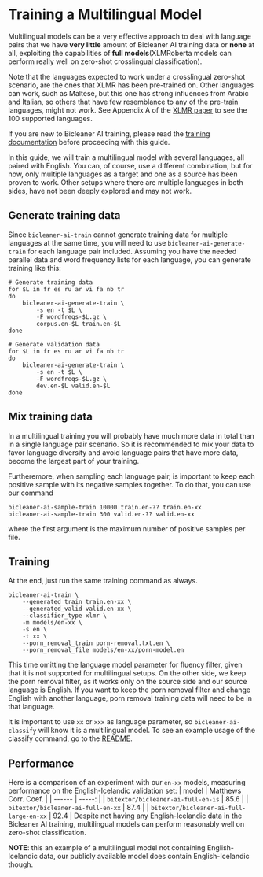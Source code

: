 # Training a Multilingual Model

Multilingual models can be a very effective approach to deal with language pairs that we have __very little__ amount of Bicleaner AI training data or __none__ at all,
exploiting the capabilities of __full models__(XLMRoberta models can perform really well on zero-shot crosslingual classification).

Note that the languages expected to work under a crosslingual zero-shot scenario, are the ones that XLMR has been pre-trained on.
Other languages can work, such as Maltese, but this one has strong influences from Arabic and Italian,
so others that have few resemblance to any of the pre-train languages, might not work.
See Appendix A of the [XLMR paper](https://arxiv.org/pdf/1911.02116.pdf) to see the 100 supported languages.

If you are new to Bicleaner AI training, please read the [training documentation](#README.md) before proceeding with this guide.

In this guide, we will train a multilingual model with several languages, all paired with English.
You can, of course, use a different combination, but for now, only multiple languages as a target and one as a source has been proven to work.
Other setups where there are multiple languages in both sides, have not been deeply explored and may not work.

## Generate training data
Since `bicleaner-ai-train` cannot generate training data for multiple languages at the same time, you will need to use `bicleaner-ai-generate-train` for each language pair included.
Assuming you have the needed parallel data and word frequency lists for each language, you can generate training like this:

```
# Generate training data
for $L in fr es ru ar vi fa nb tr
do
    bicleaner-ai-generate-train \
        -s en -t $L \
        -F wordfreqs-$L.gz \
        corpus.en-$L train.en-$L
done

# Generate validation data
for $L in fr es ru ar vi fa nb tr
do
    bicleaner-ai-generate-train \
        -s en -t $L \
        -F wordfreqs-$L.gz \
        dev.en-$L valid.en-$L
done
```

## Mix training data
In a multilingual training you will probably have much more data in total than in a single language pair scenario.
So it is recommended to mix your data to favor language diversity and avoid language pairs that have more data, become the largest part of your training.

Furtheremore, when sampling each language pair, is important to keep each positive sample with its negative samples together.
To do that, you can use our command
```
bicleaner-ai-sample-train 10000 train.en-?? train.en-xx
bicleaner-ai-sample-train 300 valid.en-?? valid.en-xx
```
where the first argument is the maximum number of positive samples per file.


## Training
At the end, just run the same training command as always.
```
bicleaner-ai-train \
    --generated_train train.en-xx \
    --generated_valid valid.en-xx \
    --classifier_type xlmr \
    -m models/en-xx \
    -s en \
    -t xx \
    --porn_removal_train porn-removal.txt.en \
    --porn_removal_file models/en-xx/porn-model.en
```
This time omitting the language model parameter for fluency filter, given that it is not supported for multilingual setups.
On the other side, we keep the porn removal filter, as it works only on the source side and our source language is English.
If you want to keep the porn removal filter and change English with another language, porn removal training data will need to be in that language.

It is important to use `xx` or `xxx` as language parameter, so `bicleaner-ai-classify` will know it is a multilingual model.
To see an example usage of the classify command, go to the [README](../README.md#multilingual-models).

## Performance
Here is a comparison of an experiment with our `en-xx` models, measuring performance on the English-Icelandic validation set:
| model | Matthews Corr. Coef. |
| ------ | -----: |
| `bitextor/bicleaner-ai-full-en-is` | 85.6 |
| `bitextor/bicleaner-ai-full-en-xx` | 87.4 |
| `bitextor/bicleaner-ai-full-large-en-xx` | 92.4 |
Despite not having any English-Icelandic data in the Bicleaner AI training, multilingual models can perform reasonably well on zero-shot classification.

**NOTE**: this an example of a multilingual model not containing English-Icelandic data, our publicly available model does contain English-Icelandic though.
